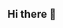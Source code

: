 ## Hi there 👋

<!--
**leschultz/leschultz** is a ✨ _special_ ✨ repository because its `README.md` (this file) appears on your GitHub profile.

Here are some ideas to get you started:

- 🔭 I’m currently working on finishing my PhD in Materials Science and Engineering.
- 🌱 I’m currently learning how to effectively look for jobs...
- 👯 I’m looking to collaborate on coding projects in materials science.
- 💬 Ask me about how many places I have lived in.
- ⚡ Fun fact: I can speak Spanish.
-->
